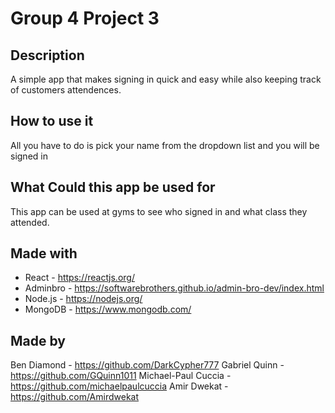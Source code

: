 # Group 4 Project 3

## Description

A simple app that makes signing in quick and easy while also keeping track of customers attendences.

## How to use it

All you have to do is pick your name from the dropdown list and you will be signed in

## What Could this app be used for

This app can be used at gyms to see who signed in and what class they attended.

## Made with

* React - <https://reactjs.org/>
* Adminbro - <https://softwarebrothers.github.io/admin-bro-dev/index.html>
* Node.js - <https://nodejs.org/>
* MongoDB - <https://www.mongodb.com/>

## Made by

Ben Diamond - <https://github.com/DarkCypher777>
Gabriel Quinn - <https://github.com/GQuinn1011>
Michael-Paul Cuccia - <https://github.com/michaelpaulcuccia>
Amir Dwekat - <https://github.com/Amirdwekat>
